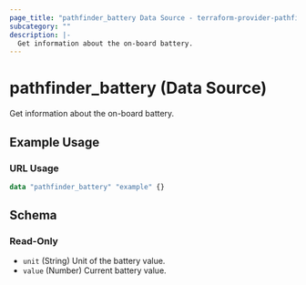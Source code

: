 ```yaml
---
page_title: "pathfinder_battery Data Source - terraform-provider-pathfinder"
subcategory: ""
description: |-
  Get information about the on-board battery.
---
```


# pathfinder_battery (Data Source)

Get information about the on-board battery.

## Example Usage

### URL Usage
```terraform
data "pathfinder_battery" "example" {}
```

<!-- schema generated by tfplugindocs -->
## Schema

### Read-Only

- `unit` (String) Unit of the battery value.
- `value` (Number) Current battery value.
